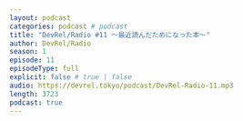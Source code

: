 ```yaml
---
layout: podcast
categories: podcast # podcast
title: "DevRel/Radio #11 〜最近読んだためになった本〜"
author: DevRel/Radio
season: 1
episode: 11
episodeType: full
explicit: false # true | false
audio: https://devrel.tokyo/podcast/DevRel-Radio-11.mp3
length: 3723
podcast: true
---
```

